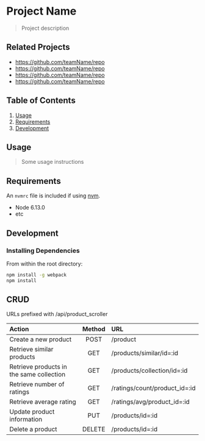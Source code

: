 # Project Name

> Project description

## Related Projects

  - https://github.com/teamName/repo
  - https://github.com/teamName/repo
  - https://github.com/teamName/repo
  - https://github.com/teamName/repo

## Table of Contents

1. [Usage](#Usage)
1. [Requirements](#requirements)
1. [Development](#development)

## Usage

> Some usage instructions

## Requirements

An `nvmrc` file is included if using [nvm](https://github.com/creationix/nvm).

- Node 6.13.0
- etc

## Development

### Installing Dependencies

From within the root directory:

```sh
npm install -g webpack
npm install
```

## CRUD

URLs prefixed with /api/product_scroller

| Action          | Method           | URL   |
| :------------- |:----------------:|:-----|
| Create a new product | POST | /product |
| Retrieve similar products  | GET | /products/similar/id=:id |
| Retrieve products in the same collection | GET | /products/collection/id=:id |
| Retrieve number of ratings | GET | /ratings/count/product_id=:id |
| Retrieve average rating | GET | /ratings/avg/product_id=:id |
| Update product information  | PUT | /products/id=:id|
| Delete a product | DELETE | /products/id=:id |
